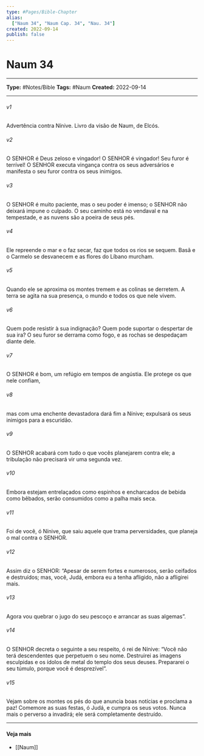 ```yaml
---
type: #Pages/Bible-Chapter
alias:
  ["Naum 34", "Naum Cap. 34", "Nau. 34"]
created: 2022-09-14
publish: false
---
```


# Naum 34

---

**Type:** #Notes/Bible
**Tags:** #Naum
**Created:** 2022-09-14

---

###### v1
Advertência contra Nínive. Livro da visão de Naum, de Elcós.
###### v2
O SENHOR é Deus zeloso e vingador! O SENHOR é vingador! Seu furor é terrível! O SENHOR executa vingança contra os seus adversários e manifesta o seu furor contra os seus inimigos.
###### v3
O SENHOR é muito paciente, mas o seu poder é imenso; o SENHOR não deixará impune o culpado. O seu caminho está no vendaval e na tempestade, e as nuvens são a poeira de seus pés.
###### v4
Ele repreende o mar e o faz secar, faz que todos os rios se sequem. Basã e o Carmelo se desvanecem e as flores do Líbano murcham.
###### v5
Quando ele se aproxima os montes tremem e as colinas se derretem. A terra se agita na sua presença, o mundo e todos os que nele vivem.
###### v6
Quem pode resistir à sua indignação? Quem pode suportar o despertar de sua ira? O seu furor se derrama como fogo, e as rochas se despedaçam diante dele.
###### v7
O SENHOR é bom, um refúgio em tempos de angústia. Ele protege os que nele confiam,
###### v8
mas com uma enchente devastadora dará fim a Nínive; expulsará os seus inimigos para a escuridão.
###### v9
O SENHOR acabará com tudo o que vocês planejarem contra ele; a tribulação não precisará vir uma segunda vez.
###### v10
Embora estejam entrelaçados como espinhos e encharcados de bebida como bêbados, serão consumidos como a palha mais seca.
###### v11
Foi de você, ó Nínive, que saiu aquele que trama perversidades, que planeja o mal contra o SENHOR.
###### v12
Assim diz o SENHOR: “Apesar de serem fortes e numerosos, serão ceifados e destruídos; mas, você, Judá, embora eu a tenha afligido, não a afligirei mais.
###### v13
Agora vou quebrar o jugo do seu pescoço e arrancar as suas algemas”.
###### v14
O SENHOR decreta o seguinte a seu respeito, ó rei de Nínive: “Você não terá descendentes que perpetuem o seu nome. Destruirei as imagens esculpidas e os ídolos de metal do templo dos seus deuses. Prepararei o seu túmulo, porque você é desprezível”.
###### v15
Vejam sobre os montes os pés do que anuncia boas notícias e proclama a paz! Comemore as suas festas, ó Judá, e cumpra os seus votos. Nunca mais o perverso a invadirá; ele será completamente destruído.


---

#### Veja mais

- [[Naum]]
